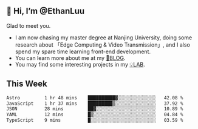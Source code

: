 ## 👋 Hi, I’m @EthanLuu

Glad to meet you.

- I am now chasing my master degree at Nanjing University, doing some research about 「Edge Computing & Video Transmission」, and I also spend my spare time learning front-end development.
- You can learn more about me at my [📝BLOG](https://blog.ethanloo.cn).
- You may find some interesting projects in my [💡LAB](https://lab.ethanloo.cn).

## This Week
<!--START_SECTION:waka-->

```txt
Astro         1 hr 48 mins    ██████████▓░░░░░░░░░░░░░░   42.08 %
JavaScript    1 hr 37 mins    █████████▒░░░░░░░░░░░░░░░   37.92 %
JSON          28 mins         ██▓░░░░░░░░░░░░░░░░░░░░░░   10.89 %
YAML          12 mins         █▒░░░░░░░░░░░░░░░░░░░░░░░   04.84 %
TypeScript    9 mins          █░░░░░░░░░░░░░░░░░░░░░░░░   03.59 %
```

<!--END_SECTION:waka-->
